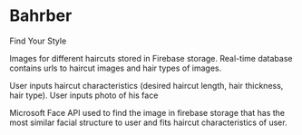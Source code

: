 # Bahrber
Find Your Style

Images for different haircuts stored in Firebase storage.
Real-time database contains urls to haircut images and hair types of images.

User inputs haircut characteristics (desired haircut length, hair thickness, hair type).
User inputs photo of his face

Microsoft Face API used to find the image in firebase storage that has the most similar facial structure to user and fits haircut characteristics of user.
